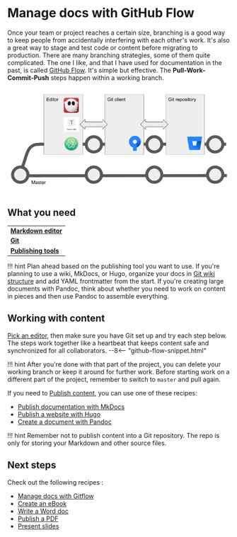 # Manage docs with GitHub Flow

Once your team or project reaches a certain size, branching is a good way to keep people from accidentally interfering with each other's work. It's also a great way to stage and test code or content before migrating to production. There are many branching strategies, some of them quite complicated. The one I like, and that I have used for documentation in the past, is called [GitHub Flow](https://scottchacon.com/2011/08/31/github-flow.html). It's simple but effective. The **Pull-Work-Commit-Push** steps happen within a working branch.

![](../img/github-flow.png)

## What you need

<table>
  <tr>
    <td><b><a href="../../tools/tools-editors/">Markdown editor</a></b></td>
  </tr>
  <tr>
    <td><b><a href="../../tools/tools-git-setup/">Git</a></b></td>
  </tr>
  <tr>
    <td><b><a href="../../tools/tools-publishing/">Publishing tools</a></b></td>
  </tr>
</table>

!!! hint
    Plan ahead based on the publishing tool you want to use. 
    If you're planning to use a wiki, MkDocs, or Hugo, organize your docs in 
    [Git wiki structure](../../tools/tools-publishing#git-wiki-structure) and
    add YAML frontmatter from the start. If you're creating large documents with
    Pandoc, think about whether you need to work on content in pieces and 
    then use Pandoc to assemble everything.

## Working with content

[Pick an editor](../../tools/tools-editors/), then make sure you have Git set up and try each step below. The steps work together like a heartbeat that keeps content safe and synchronized for all collaborators.
--8<-- "github-flow-snippet.html"

!!! hint
    After you're done with that part of the project, you can delete your working branch
    or keep it around for further work. Before starting work on a different part of the
    project, remember to switch to `master` and pull again.
    
If you need to [Publish content](../../tools/tools-publishing/), you can use one of these recipes:

+ [Publish documentation with MkDocs](../recipes-mkdocs/)
+ [Publish a website with Hugo](../recipes-mkdocs/)
+ [Create a document with Pandoc](../recipes-pandoc/)

!!! hint
    Remember not to publish content into a Git repository. The repo is only for storing
    your Markdown and other source files.


## Next steps

Check out the following recipes  :

- [Manage docs with Gitflow](../recipes-gitflow/)
- [Create an eBook](../recipes-pandoc-ebook/)
- [Write a Word doc](../recipes-pandoc-word/)
- [Publish a PDF](../recipes-pandoc-pdf/)
- [Present slides](../recipes-slides/)